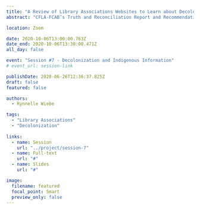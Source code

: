 ```yaml
---
title: "A Review of Library Associations Websites to Learn about Decolonizing Efforts"
abstract: "CFLA-FCAB’s Truth and Reconciliation Report and Recommendations (2017) has galvanized Canadian libraries and library associations to undertake initiatives to decolonize libraries. Similar efforts are happening internationally as libraries work toward reconciliation. This paper presents findings of an analysis of library association websites from Canada, the United States, Australia, and New Zealand, demonstrating how library associations endorse action toward decolonization through publicly shared content. Library associations use their websites to engage with decolonization in various ways, whether through sharing resource lists and blog posts (common in US and Canada), or through publishing standards and protocols (common in Australia and New Zealand)."

location: Zoom

date: 2020-10-06T13:00:00.763Z
date_end: 2020-10-06T13:30:00.471Z
all_day: false

event: "Session #7 - Decolonization and Indigenous Information" 
# event_url: session-link

publishDate: 2020-06-26T12:36:37.825Z
draft: false
featured: false

authors:
  - Rynnelle Wiebe

tags:
  - "Library Associations"
  - "Decolonization"
  
links:
  - name: Session
    url: "../project/session-7"
  - name: Full-text
    url: "#"
  - name: Slides
    url: "#"

image:
  filename: featured
  focal_point: Smart
  preview_only: false
---
```

